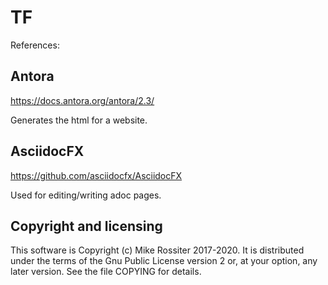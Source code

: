 # TF

References:

## Antora

  https://docs.antora.org/antora/2.3/
 
  Generates the html for a website.
 
## AsciidocFX

  https://github.com/asciidocfx/AsciidocFX

  Used for editing/writing adoc pages.


## Copyright and licensing

This software is Copyright (c) Mike Rossiter 2017-2020. It is distributed under the terms of the Gnu Public License version 2 or, at your option, any later version. See the file COPYING for details.
